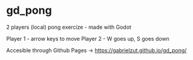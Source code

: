 # gd_pong
2 players (local) pong exercize - made with Godot

Player 1 - arrow keys to move
Player 2 - W goes up, S goes down

Accesible through Github Pages -> https://gabrielzut.github.io/gd_pong/

